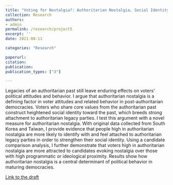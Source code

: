 ```yaml
---
title: "Voting for Nostalgia?: Authoritarian Nostalgia, Social Identity, and Political Behavior (Under review)"
collection: Research
authors: 
- admin
permalink: /research/project5
excerpt: ''
date: 2021-08-11

categories: "Research"

paperurl: 
citation:
publication: 
publication_types: ["3"]

---
```


Legacies of an authoritarian past still leave enduring effects on voters' political attitudes and behavior. I argue that authoritarian nostalgia is a defining factor in voter attitudes and related behavior in post-authoritarian democracies. Voters who share core values from the authoritarian past construct heightened social identity toward the past, which breeds strong attachment to authoritarian legacy parties. I test this argument with a novel measure for authoritarian nostalgia. With original data collected from South Korea and Taiwan, I provide evidence that people high in authoritarian nostalgia are more likely to identify with and feel attached to authoritarian legacy parties in order to strengthen their social identity. Using a candidate comparison analysis, I further demonstrate that voters high in authoritarian nostalgia are more attracted to candidates evoking nostalgia over those with high programmatic or ideological proximity. Results show how authoritarian nostalgia is a central determinant of political behavior in maturing democracies.

[Link to the draft](https://www.dropbox.com/s/f2jqnlobuey8flk/Voting%20for%20Nostalgia.pdf?dl=0)
